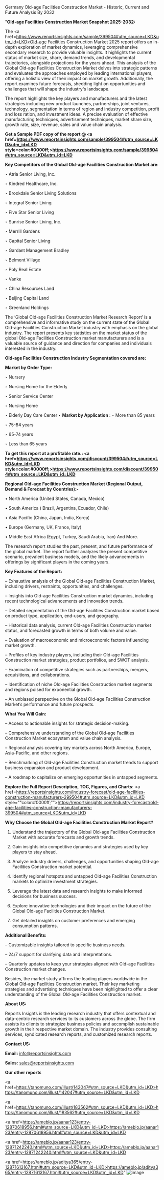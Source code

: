 Germany Old-age Facilities Construction Market - Historic, Current and Future Analysis By 2032

"<strong>Old-age Facilities Construction Market Snapshot 2025-2032:</strong>

The <a href=https://www.reportsinsights.com/sample/399504#utm_source=LKD&utm_id=LKD>Old-age Facilities Construction Market</a> 2025 report offers an in-depth exploration of market dynamics, leveraging comprehensive secondary research to provide valuable insights. It highlights the current status of market size, share, demand trends, and developmental trajectories, alongside projections for the years ahead. This analysis of the Global Old-age Facilities Construction Market delves into strategic patterns and evaluates the approaches employed by leading international players, offering a holistic view of their impact on market growth. Additionally, the report examines future forecasts, shedding light on opportunities and challenges that will shape the industry's landscape.

The report highlights the key players and manufacturers and the latest strategies including new product launches, partnerships, joint ventures, technology, segmentation in terms of region and industry competition, profit and loss ration, and investment ideas. A precise evaluation of effective manufacturing techniques, advertisement techniques, market share size, growth rate, size, revenue, sales and value chain analysis.

<strong>Get a Sample PDF copy of the report @ <a href=https://www.reportsinsights.com/sample/399504#utm_source=LKD&utm_id=LKD style=color:#0000ff;>https://www.reportsinsights.com/sample/399504#utm_source=LKD&utm_id=LKD</a></strong>

<strong>Key Competitors of the Global Old-age Facilities Construction Market are:</strong>

‣ Atria Senior Living, Inc.

‣ Kindred Healthcare, Inc.

‣ Brookdale Senior Living Solutions

‣ Integral Senior Living

‣ Five Star Senior Living

‣ Sunrise Senior Living, Inc.

‣ Merrill Gardens

‣ Capital Senior Living

‣ Gardant Management Bradley

‣ Belmont Village

‣ Poly Real Estate

‣ Vanke

‣ China Resources Land

‣ Beijing Capital Land

‣ Greenland Holdings

The ‘Global Old-age Facilities Construction Market Research Report’ is a comprehensive and informative study on the current state of the Global Old-age Facilities Construction Market industry with emphasis on the global industry. The report presents key statistics on the market status of the global Old-age Facilities Construction market manufacturers and is a valuable source of guidance and direction for companies and individuals interested in the industry.

<strong>Old-age Facilities Construction Industry Segmentation covered are:</strong>

<strong>Market by Order Type: </strong>

‣ Nursery

‣ Nursing Home for the Elderly

‣ Senior Service Center

‣ Nursing Home

‣ Elderly Day Care Center
‣ 
<strong>Market by Application :</strong>
‣ More than 85 years

‣ 75-84 years

‣ 65-74 years

‣ Less than 65 years

<strong>To get this report at a profitable rate.: <a href=https://www.reportsinsights.com/discount/399504#utm_source=LKD&utm_id=LKD style=color:#0000ff;>https://www.reportsinsights.com/discount/399504#utm_source=LKD&utm_id=LKD</a></strong>

<strong>Regional Old-age Facilities Construction Market (Regional Output, Demand &amp; Forecast by Countries):-</strong>

• North America (United States, Canada, Mexico)

• South America ( Brazil, Argentina, Ecuador, Chile)

• Asia Pacific (China, Japan, India, Korea)

• Europe (Germany, UK, France, Italy)

• Middle East Africa (Egypt, Turkey, Saudi Arabia, Iran) And More.

The research report studies the past, present, and future performance of the global market. The report further analyzes the present competitive scenario, prevalent business models, and the likely advancements in offerings by significant players in the coming years.

<strong>Key Features of the Report:</strong>

– Exhaustive analysis of the Global Old-age Facilities Construction Market, including drivers, restraints, opportunities, and challenges.

– Insights into Old-age Facilities Construction market dynamics, including recent technological advancements and innovation trends.

– Detailed segmentation of the Old-age Facilities Construction market based on product type, application, end-users, and geography.

– Historical data analysis, current Old-age Facilities Construction market status, and forecasted growth in terms of both volume and value.

– Evaluation of macroeconomic and microeconomic factors influencing market growth.

– Profiles of key industry players, including their Old-age Facilities Construction market strategies, product portfolios, and SWOT analysis.

– Examination of competitive strategies such as partnerships, mergers, acquisitions, and collaborations.

– Identification of niche Old-age Facilities Construction market segments and regions poised for exponential growth.

– An unbiased perspective on the Global Old-age Facilities Construction Market’s performance and future prospects.

<strong>What You Will Gain:</strong>

– Access to actionable insights for strategic decision-making.

– Comprehensive understanding of the Global Old-age Facilities Construction Market ecosystem and value chain analysis.

– Regional analysis covering key markets across North America, Europe, Asia-Pacific, and other regions.

– Benchmarking of Old-age Facilities Construction market trends to support business expansion and product development.

– A roadmap to capitalize on emerging opportunities in untapped segments.

<strong>Explore the Full Report Description, TOC, Figures, and Charts:</strong>
<a href=https://reportsinsights.com/industry-forecast/old-age-facilities-construction-manufacturers-399504#utm_source=LKD&utm_id=LKD style=""color:#0000ff;"">https://reportsinsights.com/industry-forecast/old-age-facilities-construction-manufacturers-399504#utm_source=LKD&utm_id=LKD</a>

<strong>Why Choose the Global Old-age Facilities Construction Market Report?</strong>

1. Understand the trajectory of the Global Old-age Facilities Construction Market with accurate forecasts and growth trends.

2. Gain insights into competitive dynamics and strategies used by key players to stay ahead.

3. Analyze industry drivers, challenges, and opportunities shaping Old-age Facilities Construction market potential.

4. Identify regional hotspots and untapped Old-age Facilities Construction markets to optimize investment strategies.

5. Leverage the latest data and research insights to make informed decisions for business success.

6. Explore innovative technologies and their impact on the future of the Global Old-age Facilities Construction Market.

7. Get detailed insights on customer preferences and emerging consumption patterns.

<strong>Additional Benefits:</strong>

– Customizable insights tailored to specific business needs.

– 24/7 support for clarifying data and interpretations.

– Quarterly updates to keep your strategies aligned with Old-age Facilities Construction market changes.

Besides, the market study affirms the leading players worldwide in the Global Old-age Facilities Construction market. Their key marketing strategies and advertising techniques have been highlighted to offer a clear understanding of the Global Old-age Facilities Construction market.

<strong><strong>About US</strong>:</strong>

Reports Insights is the leading research industry that offers contextual and data-centric research services to its customers across the globe. The firm assists its clients to strategize business policies and accomplish sustainable growth in their respective market domain. The industry provides consulting services, syndicated research reports, and customized research reports.

<strong>Contact US:</strong>

<p class=><b>Email:</b> <a href=mailto:info@reportsinsights.com>info@reportsinsights.com</a></p>
<p class=><b>Sales:</b> <a href=mailto:sales@reportsinsights.com>sales@reportsinsights.com</a></p>

<strong>Our other reports</strong>

<a href=https://tanomuno.com/illust/142047#utm_source=LKD&utm_id=LKD>https://tanomuno.com/illust/142047#utm_source=LKD&utm_id=LKD</a>

<a href=https://tanomuno.com/illust/183562#utm_source=LKD&utm_id=LKD>https://tanomuno.com/illust/183562#utm_source=LKD&utm_id=LKD</a>

<a href=https://ameblo.jp/aanar123/entry-12870618956.html#utm_source=LKD&utm_id=LKD>https://ameblo.jp/aanar123/entry-12870618956.html#utm_source=LKD&utm_id=LKD</a>

<a href=https://ameblo.jp/aanar123/entry-12871242240.html#utm_source=LKD&utm_id=LKD>https://ameblo.jp/aanar123/entry-12871242240.html#utm_source=LKD&utm_id=LKD</a>

<a href=https://ameblo.jp/aditya365/entry-12871613167.html#utm_source=LKD&utm_id=LKD>https://ameblo.jp/aditya365/entry-12871613167.html#utm_source=LKD&utm_id=LKD</a>"
![image](https://github.com/user-attachments/assets/38904437-efb7-431e-ac38-ad13d447def7)
